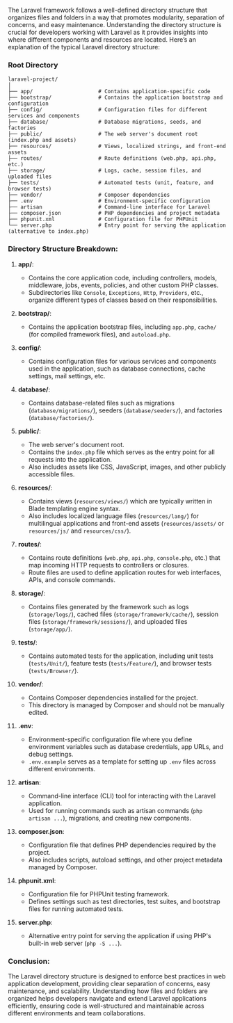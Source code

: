 The Laravel framework follows a well-defined directory structure that organizes files and folders in a way that promotes modularity, separation of concerns, and easy maintenance. Understanding the directory structure is crucial for developers working with Laravel as it provides insights into where different components and resources are located. Here’s an explanation of the typical Laravel directory structure:

### Root Directory

```
laravel-project/
│
├── app/                     # Contains application-specific code
├── bootstrap/               # Contains the application bootstrap and configuration
├── config/                  # Configuration files for different services and components
├── database/                # Database migrations, seeds, and factories
├── public/                  # The web server's document root (index.php and assets)
├── resources/               # Views, localized strings, and front-end assets
├── routes/                  # Route definitions (web.php, api.php, etc.)
├── storage/                 # Logs, cache, session files, and uploaded files
├── tests/                   # Automated tests (unit, feature, and browser tests)
├── vendor/                  # Composer dependencies
├── .env                     # Environment-specific configuration
├── artisan                  # Command-line interface for Laravel
├── composer.json            # PHP dependencies and project metadata
├── phpunit.xml              # Configuration file for PHPUnit
└── server.php               # Entry point for serving the application (alternative to index.php)
```

### Directory Structure Breakdown:

1. **app/**:
   - Contains the core application code, including controllers, models, middleware, jobs, events, policies, and other custom PHP classes.
   - Subdirectories like `Console`, `Exceptions`, `Http`, `Providers`, etc., organize different types of classes based on their responsibilities.

2. **bootstrap/**:
   - Contains the application bootstrap files, including `app.php`, `cache/` (for compiled framework files), and `autoload.php`.

3. **config/**:
   - Contains configuration files for various services and components used in the application, such as database connections, cache settings, mail settings, etc.

4. **database/**:
   - Contains database-related files such as migrations (`database/migrations/`), seeders (`database/seeders/`), and factories (`database/factories/`).

5. **public/**:
   - The web server's document root.
   - Contains the `index.php` file which serves as the entry point for all requests into the application.
   - Also includes assets like CSS, JavaScript, images, and other publicly accessible files.

6. **resources/**:
   - Contains views (`resources/views/`) which are typically written in Blade templating engine syntax.
   - Also includes localized language files (`resources/lang/`) for multilingual applications and front-end assets (`resources/assets/` or `resources/js/` and `resources/css/`).

7. **routes/**:
   - Contains route definitions (`web.php`, `api.php`, `console.php`, etc.) that map incoming HTTP requests to controllers or closures.
   - Route files are used to define application routes for web interfaces, APIs, and console commands.

8. **storage/**:
   - Contains files generated by the framework such as logs (`storage/logs/`), cached files (`storage/framework/cache/`), session files (`storage/framework/sessions/`), and uploaded files (`storage/app/`).

9. **tests/**:
   - Contains automated tests for the application, including unit tests (`tests/Unit/`), feature tests (`tests/Feature/`), and browser tests (`tests/Browser/`).

10. **vendor/**:
    - Contains Composer dependencies installed for the project.
    - This directory is managed by Composer and should not be manually edited.

11. **.env**:
    - Environment-specific configuration file where you define environment variables such as database credentials, app URLs, and debug settings.
    - `.env.example` serves as a template for setting up `.env` files across different environments.

12. **artisan**:
    - Command-line interface (CLI) tool for interacting with the Laravel application.
    - Used for running commands such as artisan commands (`php artisan ...`), migrations, and creating new components.

13. **composer.json**:
    - Configuration file that defines PHP dependencies required by the project.
    - Also includes scripts, autoload settings, and other project metadata managed by Composer.

14. **phpunit.xml**:
    - Configuration file for PHPUnit testing framework.
    - Defines settings such as test directories, test suites, and bootstrap files for running automated tests.

15. **server.php**:
    - Alternative entry point for serving the application if using PHP's built-in web server (`php -S ...`).

### Conclusion:

The Laravel directory structure is designed to enforce best practices in web application development, providing clear separation of concerns, easy maintenance, and scalability. Understanding how files and folders are organized helps developers navigate and extend Laravel applications efficiently, ensuring code is well-structured and maintainable across different environments and team collaborations.